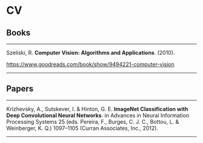 # CV

## Books

---

Szeliski, R. **Computer Vision: Algorithms and Applications**. (2010).

https://www.goodreads.com/book/show/9494221-computer-vision

---

## Papers

---

Krizhevsky, A., Sutskever, I. & Hinton, G. E. **ImageNet Classification with Deep Convolutional Neural Networks**. in Advances in Neural Information Processing Systems 25 (eds. Pereira, F., Burges, C. J. C., Bottou, L. & Weinberger, K. Q.) 1097–1105 (Curran Associates, Inc., 2012).

---
